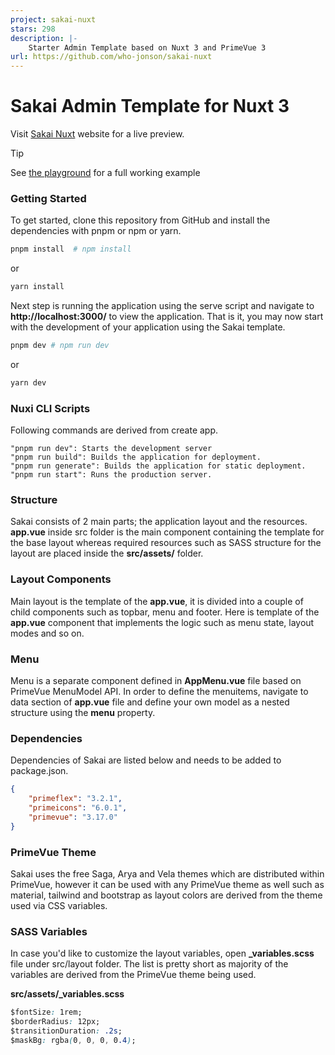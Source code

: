```yaml
---
project: sakai-nuxt
stars: 298
description: |-
    Starter Admin Template based on Nuxt 3 and PrimeVue 3
url: https://github.com/who-jonson/sakai-nuxt
---
```


#  Sakai Admin Template for Nuxt 3  

Visit [Sakai Nuxt](https://sakai-nuxt.vercel.app) website for a live preview. 
 
> [!TIP]
> See [the playground](https://stackblitz.com/~/github.com/who-jonson/sakai-nuxt) for a full working example
 
### Getting Started
To get started, clone this repository from GitHub and install the dependencies with pnpm or npm or yarn.
                
```bash
pnpm install  # npm install
```

or

```bash
yarn install
```

Next step is running the application using the serve script and navigate to **http://localhost:3000/** to view the application.
That is it, you may now start with the development of your application using the Sakai template.</p>

```bash
pnpm dev # npm run dev
```

or

```bash
yarn dev
```

### Nuxi CLI Scripts
Following commands are derived from create app.
```
"pnpm run dev": Starts the development server
"pnpm run build": Builds the application for deployment.
"pnpm run generate": Builds the application for static deployment.
"pnpm run start": Runs the production server.
```

### Structure
Sakai consists of 2 main parts; the application layout and the resources. **app.vue** inside src folder is the main component containing the template for the base layout whereas required resources such as SASS structure for the layout are placed inside the **src/assets/** folder.</p>

### Layout Components
Main layout is the template of the **app.vue**, it is divided into a couple of child components such as topbar, menu and footer. Here is template of the
**app.vue** component that implements the logic such as menu state, layout modes and so on.

### Menu
Menu is a separate component defined in **AppMenu.vue** file based on PrimeVue MenuModel API. In order to define the menuitems,
navigate to data section of **app.vue** file and define your own model as a nested structure using the **menu** property.

### Dependencies
Dependencies of Sakai are listed below and needs to be added to package.json.

```json
{
    "primeflex": "3.2.1",
    "primeicons": "6.0.1",
    "primevue": "3.17.0"
}
```

### PrimeVue Theme
Sakai uses the free Saga, Arya and Vela themes which are distributed within PrimeVue, however it can be used with any PrimeVue theme as well such as material, tailwind and bootstrap as layout colors are derived from the theme used via CSS variables.

### SASS Variables
In case you'd like to customize the layout variables, open **_variables.scss** file under src/layout folder. The list is pretty short as majority of the variables are derived from the PrimeVue theme being used.

**src/assets/_variables.scss**
```css
$fontSize: 1rem;
$borderRadius: 12px;
$transitionDuration: .2s;
$maskBg: rgba(0, 0, 0, 0.4);
```

